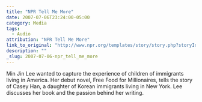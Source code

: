 ```yaml
---
title: "NPR Tell Me More"
date: 2007-07-06T23:24:00-05:00
category: Media
tags:
  - Audio
attribution: "NPR Tell Me More"
link_to_original: "http://www.npr.org/templates/story/story.php?storyId=11779763"
description: ""
_slug: 2007-07-06-npr_tell_me_more
---
```


Min Jin Lee wanted to capture the experience of children of immigrants living in America. Her debut novel, Free Food for Millionaires, tells the story of Casey Han, a daughter of Korean immigrants living in New York. Lee discusses her book and the passion behind her writing.
